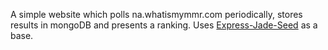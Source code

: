 A simple website which polls na.whatismymmr.com periodically, stores results in mongoDB and presents a ranking.
Uses [Express-Jade-Seed](https://github.com/MarcusTan/express-jade-seed) as a base.